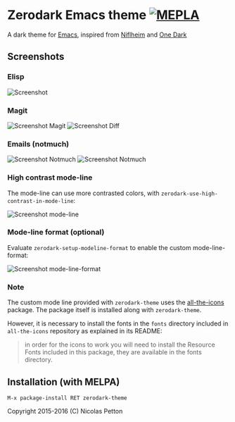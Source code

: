 Zerodark Emacs theme [![MEPLA](http://melpa.org/packages/zerodark-theme-badge.svg)](http://melpa.org/#/zerodark-theme)
===============================================================================

A dark theme for [Emacs](https://www.gnu.org/software/emacs/), inspired from [Niflheim](https://github.com/niflheim-theme/emacs) and [One Dark](https://github.com/atom/one-dark-syntax)

## Screenshots

### Elisp

![Screenshot](screenshot.png)

### Magit

![Screenshot Magit](screenshot-magit.png)
![Screenshot Diff](screenshot-diff.png)

### Emails (notmuch)

![Screenshot Notmuch](screenshot-notmuch-1.png)
![Screenshot Notmuch](screenshot-notmuch-2.png)

### High contrast mode-line

The mode-line can use more contrasted colors, with
`zerodark-use-high-contrast-in-mode-line`:

![Screenshot mode-line](screenshot-high-contrast-mode-line.png)

### Mode-line format (optional)

Evaluate `zerodark-setup-modeline-format` to enable the custom mode-line-format:

![Screenshot mode-line-format](screenshot-mode-line-format.png)

### Note

The custom mode line provided with `zerodark-theme` uses
the [all-the-icons](https://github.com/domtronn/all-the-icons.el) package. The
package itself is installed along with `zerodark-theme`.

However, it is necessary to install the fonts in the `fonts` directory included
in `all-the-icons` repository as explained in its README:

> in order for the icons to work you will need to install the Resource Fonts
> included in this package, they are available in the fonts directory.

## Installation (with MELPA)

    M-x package-install RET zerodark-theme

Copyright 2015-2016 (C) Nicolas Petton
